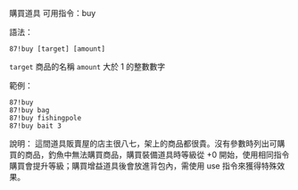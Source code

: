 購買道具
可用指令：buy

語法：
```
87!buy [target] [amount]
```
`target` 商品的名稱
`amount` 大於 1 的整數數字

範例：
```
87!buy
87!buy bag
87!buy fishingpole
87!buy bait 3
```
說明：
這間道具販賣屋的店主很八七，架上的商品都很貴。沒有參數時列出可購買的商品，釣魚中無法購買商品，購買裝備道具時等級從 +0 開始，使用相同指令購買會提升等級；購買增益道具後會放進背包內，需使用 use 指令來獲得特殊效果。
